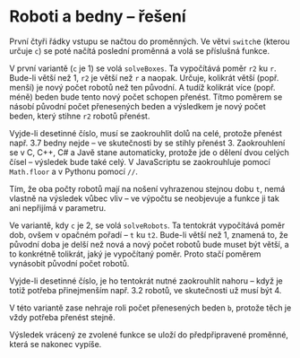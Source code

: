 # Roboti a bedny – řešení

První čtyři řádky vstupu se načtou do proměnných. Ve větvi `switch`e (kterou určuje `c`) se poté načítá poslední proměnná a volá se příslušná funkce.

V první variantě (`c` je 1) se volá `solveBoxes`. Ta vypočítává poměr `r2` ku `r`. Bude-li větší než 1, `r2` je větší než `r` a naopak. Určuje, kolikrát větší (popř. menší) je nový počet robotů než ten původní. A tudíž kolikrát více (popř. méně) beden bude tento nový počet schopen přenést. Títmo poměrem se násobí původní počet přenesených beden a výsledkem je nový počet beden, který stihne `r2` robotů přenést.

Vyjde-li desetinné číslo, musí se zaokrouhlit dolů na celé, protože přenést např. 3.7 bedny nejde – ve skutečnosti by se stihly přenést 3. Zaokrouhlení se v C, C++, C# a Javě stane automaticky, protože jde o dělení dvou celých čísel – výsledek bude také celý. V JavaScriptu se zaokrouhluje pomocí `Math.floor` a v Pythonu pomocí `//`.

Tím, že oba počty robotů mají na nošení vyhrazenou stejnou dobu `t`, nemá vlastně na výsledek vůbec vliv – ve výpočtu se neobjevuje a funkce ji tak ani nepřijímá v parametru.

Ve variantě, kdy `c` je 2, se volá `solveRobots`. Ta tentokrát vypočítává poměr dob, ovšem v opačném pořadí – `t` ku `t2`. Bude-li větší než 1, znamená to, že původní doba je delší než nová a nový počet robotů bude muset být větší, a to konkrétně tolikrát, jaký je vypočítaný poměr. Proto stačí poměrem vynásobit původní počet robotů.

Vyjde-li desetinné číslo, je ho tentokrát nutné zaokrouhlit nahoru – když je totiž potřeba přinejmenším např. 3.2 robotů, ve skutečnosti už musí být 4.

V této variantě zase nehraje roli počet přenesených beden `b`, protože těch je vždy potřeba přenést stejně.

Výsledek vrácený ze zvolené funkce se uloží do předpřipravené proměnné, která se nakonec vypíše.
